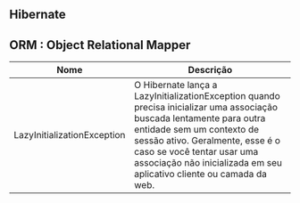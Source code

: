## Hibernate 

## ORM : Object Relational Mapper


| Nome | Descrição |
| ------ | ------ |
| LazyInitializationException | O Hibernate lança a LazyInitializationException quando precisa inicializar uma associação buscada lentamente para outra entidade sem um contexto de sessão ativo. Geralmente, esse é o caso se você tentar usar uma associação não inicializada em seu aplicativo cliente ou camada da web. |
